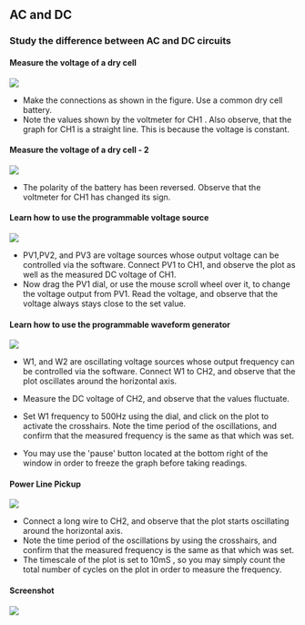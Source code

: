 AC and DC
---

### Study the difference between AC and DC circuits

#### Measure the voltage of a dry cell
![](file:///android_asset/DOC_HTML/apps/images/schematics/acdc1.svg@100%|auto)

* Make the connections as shown in the figure. Use a common dry cell battery.
* Note the values shown by the voltmeter for CH1 . Also observe, that the graph for CH1 is a straight line. This is because the voltage is constant.

#### Measure the voltage of a dry cell - 2
![](file:///android_asset/DOC_HTML/apps/images/schematics/acdc2.svg@100%|auto)

* The polarity of the battery has been reversed. Observe that the voltmeter for CH1 has changed its sign.

#### Learn how to use the programmable voltage source
![](file:///android_asset/DOC_HTML/apps/images/schematics/acdc3.svg@100%|auto)

* PV1,PV2, and PV3 are voltage sources whose output voltage can be controlled via the software.  Connect PV1 to CH1, and observe the plot as well as the measured DC voltage of CH1.
* Now drag the PV1 dial, or use the mouse scroll wheel over it,  to change the voltage output from PV1.  Read the voltage, and observe that the voltage always stays close to the set value.

#### Learn how to use the programmable waveform generator
![](file:///android_asset/DOC_HTML/apps/images/schematics/acdc4.svg@100%|auto)

* W1, and W2 are oscillating voltage sources whose output frequency can be controlled via the software.  Connect W1 to CH2, and observe that the plot oscillates around the horizontal axis.
* Measure the DC voltage of CH2, and observe that the values fluctuate.

* Set W1 frequency to 500Hz using the dial, and click on the plot to activate the crosshairs. Note the time period of the oscillations, and confirm that the measured frequency is the same as that which was set.
* You may use the 'pause' button located at the bottom right of the window in order to freeze the graph before taking readings.

#### Power Line Pickup

![](file:///android_asset/DOC_HTML/apps/images/schematics/acdc5.svg@100%|auto)

* Connect a long wire to CH2, and observe that the plot starts oscillating around the horizontal axis.
* Note the time period of the oscillations by using the crosshairs, and confirm that the measured frequency is the same as that which was set.
* The timescale of the plot is set to 10mS , so you may simply count the total number of cycles on the plot in order to measure the frequency.

#### Screenshot

![](file:///android_asset/DOC_HTML/apps/images/screenshots/acdc.png@100%|auto)

